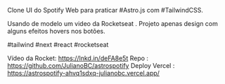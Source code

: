 Clone UI do Spotify Web para praticar #Astro.js com #TailwindCSS.

Usando de modelo um video da Rocketseat .
Projeto apenas design com alguns efeitos hovers nos botões.

#tailwind #next #react #rocketseat

Vídeo da Rocket: https://lnkd.in/deFA8e5t
Repo : https://github.com/JulianoBC/astrospotify
Deploy Vercel : https://astrospotify-ahvq1sdxq-julianobc.vercel.app/
